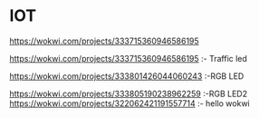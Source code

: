 # IOT
https://wokwi.com/projects/333715360946586195

https://wokwi.com/projects/333715360946586195 :- Traffic led

https://wokwi.com/projects/333801426044060243  :-RGB LED

https://wokwi.com/projects/333805190238962259  :-RGB LED2
https://wokwi.com/projects/322062421191557714 :- hello wokwi
